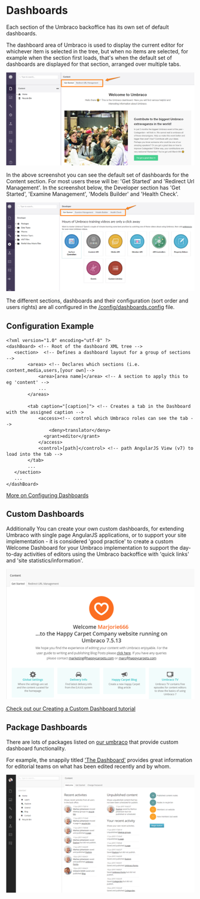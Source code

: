 # Dashboards

Each section of the Umbraco backoffice has its own set of default dashboards.

The dashboard area of Umbraco is used to display the current editor for whichever item is selected in the tree, but when no items are selected, for example when the section first loads, that's when the default set of dashboards are displayed for that section, arranged over multiple tabs.

![Content Section Dashboards](images/content-dashboards.png)

In the above screenshot you can see the default set of dashboards for the Content section. For most users these will be: 'Get Started' and 'Redirect Url Management'. In the screenshot below, the Developer section has 'Get Started', 'Examine Management', 'Models Builder' and 'Health Check'.

![Developer Section Dashboards](images/developer-dashboards.png)

The different sections, dashboards and their configuration (sort order and users rights) are all configured in the [/config/dashboards.config](../../Reference/Config/dashboard/index.md) file.

## Configuration Example

	<?xml version="1.0" encoding="utf-8" ?> 
	<dashBoard> <!-- Root of the dashboard XML tree -->
	   <section>  <!-- Defines a dashboard layout for a group of sections -->
	        <areas> <!-- Declares which sections (i.e. content,media,users,[your own]-->
                <area>[area name]</area> <!-- A section to apply this to eg 'content' -->
                ...
	        </areas>
	
	        <tab caption="[caption]"> <!-- Creates a tab in the Dashboard with the assigned caption -->
				<access><!-- control which Umbraco roles can see the tab -->
					<deny>translator</deny>
                  <grant>editor</grant>
				</access>
                <control>[path]</control> <!-- path AngularJS View (v7) to load into the tab -->
	        </tab>
	        ...
	   </section>
	   ...
	</dashBoard>

[More on Configuring Dashboards](../../Reference/Config/dashboard/index.md)

## Custom Dashboards

Additionally You can create your own custom dashboards, for extending Umbraco with single page AngularJS applications, or to support your site implementation - it is considered 'good practice' to create a custom Welcome Dashboard for your Umbraco implementation to support the day-to-day activities of editors using the Umbraco backoffice with 'quick links' and 'site statistics/information'.

![Example Custom Welcome Dashboard](images/welcome-example.png)

[Check out our Creating a Custom Dashboard tutorial](../../Tutorials/Creating-a-Custom-Dashboard/index.md)

## Package Dashboards

There are lots of packages listed on <a href="/projects/?category=Backoffice%20extensions">our umbraco</a> that provide custom dashboard functionality.

For example, the snappily titled <a href="/projects/backoffice-extensions/the-dashboard/">'The Dashboard'</a> provides great information for editorial teams on what has been edited recently and by whom.

!['The Dashboard' Dashboard Package](images/the-dashboard-package.png)

